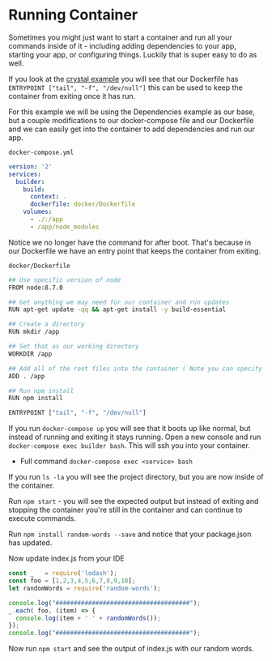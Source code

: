 # Running Container
Sometimes you might just want to start a container and run all your commands inside of it - including adding dependencies to your app, starting your app, or configuring things. Luckily that is super easy to do as well.

If you look at the [crystal example](DrewDahlman/dockerize-all-the-things/tree/master/crystal) you will see that our Dockerfile has `ENTRYPOINT ["tail", "-f", "/dev/null"]` this can be used to keep the container from exiting once it has run. 

For this example we will be using the Dependencies example as our base, but a couple modifications to our docker-compose file and our Dockerfile and we can easily get into the container to add dependencies and run our app.

`docker-compose.yml`
```yml
version: '2'
services:  
  builder:
    build:
      context: .
      dockerfile: docker/Dockerfile
    volumes:
      - ./:/app
      - /app/node_modules
```
Notice we no longer have the command for after boot. That's because in our Dockerfile we have an entry point that keeps the container from exiting.

`docker/Dockerfile`
```bash
## Use specific version of node
FROM node:8.7.0

## Get anything we may need for our container and run updates
RUN apt-get update -qq && apt-get install -y build-essential

## Create a directory
RUN mkdir /app

## Set that as our working directory
WORKDIR /app

## Add all of the root files into the container ( Note you can specify things vs bringing everything over )
ADD . /app

## Run npm install
RUN npm install

ENTRYPOINT ["tail", "-f", "/dev/null"]
```

If you run `docker-compose up` you will see that it boots up like normal, but instead of running and exiting it stays running. Open a new console and run `docker-compose exec builder bash`. This will ssh you into your container.
-	Full command `docker-compose exec <service> bash`

If you run `ls -la` you will see the project directory, but you are now inside of the container.

Run `npm start` - you will see the expected output but instead of exiting and stopping the container you're still in the container and can continue to execute commands.

Run `npm install random-words --save` and notice that your package.json has updated. 

Now update index.js from your IDE

```javascript
const _   = require('lodash');
const foo = [1,2,3,4,5,6,7,8,9,10];
let randomWords = require('random-words');

console.log("#####################################");
_.each( foo, (item) => {
  console.log(item + ' ' + randomWords());
});
console.log("#####################################");
```

Now run `npm start` and see the output of index.js with our random words.

